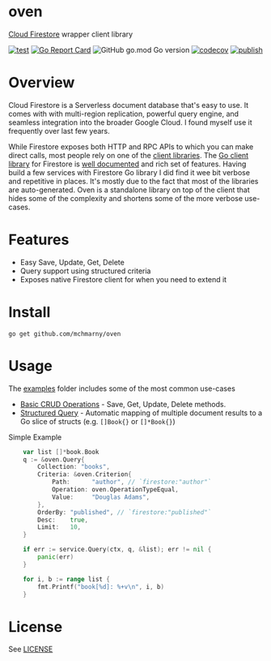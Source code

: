 # oven

[Cloud Firestore](https://firebase.google.com/docs/firestore) wrapper client library

[![test](https://github.com/mchmarny/oven/actions/workflows/test-on-push.yaml/badge.svg?branch=main)](https://github.com/mchmarny/oven/actions/workflows/test-on-push.yaml) [![Go Report Card](https://goreportcard.com/badge/github.com/mchmarny/oven)](https://goreportcard.com/report/github.com/mchmarny/oven) ![GitHub go.mod Go version](https://img.shields.io/github/go-mod/go-version/mchmarny/oven) [![codecov](https://codecov.io/gh/mchmarny/oven/branch/main/graph/badge.svg?token=00H8S7GMPP)](https://codecov.io/gh/mchmarny/oven) [![publish](https://github.com/mchmarny/oven/actions/workflows/publish-on-tag.yaml/badge.svg?branch=main)](https://github.com/mchmarny/oven/actions/workflows/publish-on-tag.yaml)


# Overview 

Cloud Firestore is a Serverless document database that's easy to use. It comes with with multi-region replication, powerful query engine, and seamless integration into the broader Google Cloud. I found myself use it frequently over last few years. 

While Firestore exposes both HTTP and RPC APIs to which you can make direct calls, most people rely on one of the [client libraries](https://cloud.google.com/firestore/docs/reference/libraries). The [Go client library](https://pkg.go.dev/cloud.google.com/go/firestore) for Firestore is [well documented](https://firebase.google.com/docs/firestore/quickstart) and rich set of features. Having build a few services with Firestore Go library I did find it wee bit verbose and repetitive in places. It's mostly due to the fact that most of the libraries are auto-generated. Oven is a standalone library on top of the client that hides some of the complexity and shortens some of the more verbose use-cases. 

# Features

* Easy Save, Update, Get, Delete
* Query support using structured criteria 
* Exposes native Firestore client for when you need to extend it

# Install

```shell
go get github.com/mchmarny/oven
```

# Usage

The [examples](./examples) folder includes some of the most common use-cases

* [Basic CRUD Operations](examples/crud) - Save, Get, Update, Delete methods. 
* [Structured Query](examples/query) - Automatic mapping of multiple document results to a Go slice of structs (e.g. `[]Book{}` or `[]*Book{}`)

Simple Example

```go
	var list []*book.Book
	q := &oven.Query{
		Collection: "books",
		Criteria: &oven.Criterion{
			Path:      "author", // `firestore:"author"`
			Operation: oven.OperationTypeEqual,
			Value:     "Douglas Adams",
		},
		OrderBy: "published", // `firestore:"published"`
		Desc:    true,
		Limit:   10,
	}

	if err := service.Query(ctx, q, &list); err != nil {
		panic(err)
	}

	for i, b := range list {
		fmt.Printf("book[%d]: %+v\n", i, b)
	}
```

# License

See [LICENSE](LICENSE)